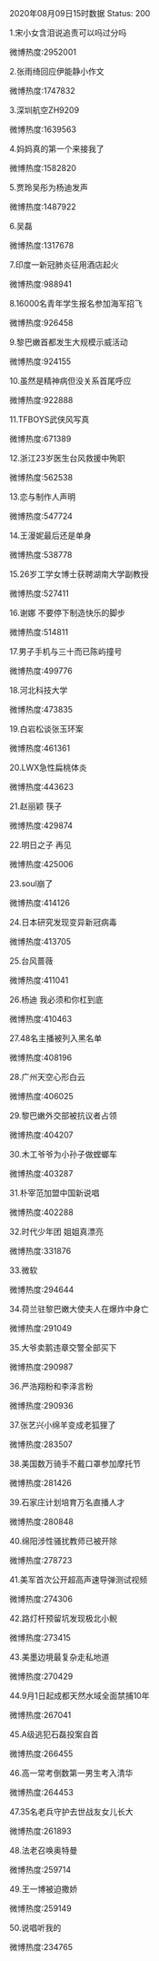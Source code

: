 2020年08月09日15时数据
Status: 200

1.宋小女含泪说追责可以吗过分吗

微博热度:2952001

2.张雨绮回应伊能静小作文

微博热度:1747832

3.深圳航空ZH9209

微博热度:1639563

4.妈妈真的第一个来接我了

微博热度:1582820

5.贾玲吴彤为杨迪发声

微博热度:1487922

6.吴磊

微博热度:1317678

7.印度一新冠肺炎征用酒店起火

微博热度:988941

8.16000名青年学生报名参加海军招飞

微博热度:926458

9.黎巴嫩首都发生大规模示威活动

微博热度:924155

10.虽然是精神病但没关系首尾呼应

微博热度:922888

11.TFBOYS武侠风写真

微博热度:671389

12.浙江23岁医生台风救援中殉职

微博热度:562538

13.恋与制作人声明

微博热度:547724

14.王漫妮最后还是单身

微博热度:538778

15.26岁工学女博士获聘湖南大学副教授

微博热度:527411

16.谢娜 不要停下制造快乐的脚步

微博热度:514811

17.男子手机与三十而已陈屿撞号

微博热度:499776

18.河北科技大学

微博热度:473835

19.白岩松谈张玉环案

微博热度:461361

20.LWX急性扁桃体炎

微博热度:443623

21.赵丽颖 筷子

微博热度:429874

22.明日之子 再见

微博热度:425006

23.soul崩了

微博热度:414126

24.日本研究发现变异新冠病毒

微博热度:413705

25.台风蔷薇

微博热度:411041

26.杨迪 我必须和你杠到底

微博热度:410463

27.48名主播被列入黑名单

微博热度:408196

28.广州天空心形白云

微博热度:406025

29.黎巴嫩外交部被抗议者占领

微博热度:404207

30.木工爷爷为小孙子做螳螂车

微博热度:403287

31.朴宰范加盟中国新说唱

微博热度:402288

32.时代少年团 姐姐真漂亮

微博热度:331876

33.微软

微博热度:294644

34.荷兰驻黎巴嫩大使夫人在爆炸中身亡

微博热度:291049

35.大爷卖鹅违章交警全部买下

微博热度:290987

36.严浩翔粉和李泽言粉

微博热度:290936

37.张艺兴小绵羊变成老狐狸了

微博热度:283507

38.美国数万骑手不戴口罩参加摩托节

微博热度:281426

39.石家庄计划培育万名直播人才

微博热度:280848

40.绵阳涉性骚扰教师已被开除

微博热度:278723

41.美军首次公开超高声速导弹测试视频

微博热度:274306

42.路灯杆预留坑发现极北小鲵

微博热度:273415

43.美墨边境最复杂走私地道

微博热度:270429

44.9月1日起成都天然水域全面禁捕10年

微博热度:267041

45.A级逃犯石磊投案自首

微博热度:266455

46.高一常考倒数第一男生考入清华

微博热度:264453

47.35名老兵守护去世战友女儿长大

微博热度:261893

48.法老召唤奥特曼

微博热度:259714

49.王一博被迫撒娇

微博热度:259149

50.说唱听我的

微博热度:234765

